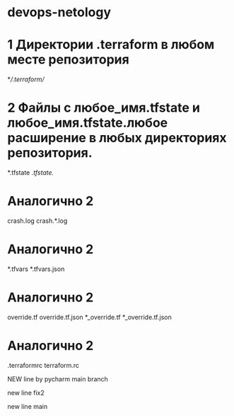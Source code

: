 # devops-netology

# 1 Директории .terraform в любом месте репозитория
**/.terraform/*

# 2 Файлы с любое_имя.tfstate и любое_имя.tfstate.любое расширение в любых директориях репозитория.
*.tfstate
*.tfstate.*

# Аналогично 2 
crash.log
crash.*.log

# Аналогично 2
*.tfvars
*.tfvars.json

# Аналогично 2
override.tf 
override.tf.json
*_override.tf
*_override.tf.json

# Аналогично 2
.terraformrc
terraform.rc

NEW line by pycharm main branch

new line fix2

new line main

